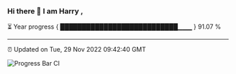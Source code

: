 ### Hi there 👋 I am Harry , 

⏳ Year progress { ███████████████████████████▁▁▁ } 91.07 %

---

⏰ Updated on Tue, 29 Nov 2022 09:42:40 GMT

![Progress Bar CI](https://github.com/duykhang68/duykhang68/workflows/Progress%20Bar%20CI/badge.svg)
